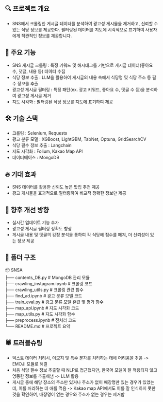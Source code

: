 <h2> 🔍 프로젝트 개요 </h2>

- SNS에서 크롤링한 게시글 데이터를 분석하여 광고성 게시물을 제거하고, 신뢰할 수 있는 식당 정보를 제공한다. 필터링된 데이터를 지도에 시각적으로 표기하여 사용자에게 직관적인 정보를 제공합니다.

<h2> 🚀  주요 기능 </h2>

- SNS 게시글 크롤링 : 특정 키워드 및 해시태그를 기반으로 게시글 데이터(좋아요 수, 댓글, 내용 등) 데이터 수집
- 식당 정보 추출 : LLM을 활용하여 게시글의 내용 속에서 식당명 및 식당 주소 등 필수 정보를 추출
- 광고성 게시글 필터링 : 특정 패턴(ex. 광고 키워드, 좋아요 수, 댓글 수 등)을 분석하여 광고성 게시글 제거
- 지도 시각화 : 필터링된 식당 정보를 지도에 표기하여 제공



<h2> 🛠 기술 스택 </h2>

- 크롤링 : Selenium, Requests
- 광고 분류 모델 : XGBoost, LightGBM, TabNet, Optuna, GridSearchCV
- 식당 필수 정보 추출 : Langchain
- 지도 시각화 : Folium, Kakao Map API
- 데이터베이스 : MongoDB


<h2> 🔥 기대 효과 </h2>

- SNS 데이터를 활용한 신뢰도 높은 맛집 추천 제공
- 광고 게시물을 효과적으로 필터링하여 비교적 정확한 정보만 제공

<h2> 📌 향후 개선 방향 </h2>

- 실시간 업데이트 기능 추가
- 광고성 게시글 필터링 정확도 향상
- 게시글 내용 및 댓글의 감정 분석을 통하여 각 식당에 점수를 매겨, 더 신뢰성이 있는 정보 제공


<h2> 📂 폴더 구조 </h2>

📦 SNSA<br>
├── contents_DB.py            # MongoDB 관리 모듈<br>
├── crawling_instagram.ipynb  # 크롤링 코드<br>
├── crawling_utils.py         # 크롤링 관련 함수<br>
├── find_ad.ipynb             # 광고 분류 모델 코드<br>
├── train_eval.py             # 광고 분류 모델 훈련 및 평가 함수<br>
├── map_api.ipynb             # 지도 시각화 코드<br>
├── map_utils.py              # 지도 시각화 함수<br>
├── preprocess.ipynb          # 전처리 코드<br>
└── README.md                 # 프로젝트 요약<br>

<h2> 🕷️ 트러블슈팅 </h2>

- 텍스트 데이터 처리시, 이모지 및 특수 문자를 처리하는 데에 어려움을 겪음 -> EMOJI 모듈로 해결
- 처음 식당 필수 정보 추출할 때 NLP로 접근했지만, 한국어 모델이 잘 적용되지 않고 엉뚱한 정보를 추출해냄 -> LLM 활용
- 게시글 중에 해당 장소의 주소만 있거나 주소가 없이 매장명만 있는 경우가 있었는데, 이를 처리하는 데 애를 먹음 -> Kakao map API에서도 이를 잘 인식하지 못한 것을 확인하여, 매장명이 없는 경우와 주소가 없는 경우는 제거함

